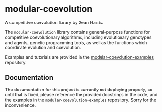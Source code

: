 # modular-coevolution
A competitive coevolution library by Sean Harris.

The `modular-coevolution` library contains general-purpose functions for competitive coevolutionary algorithms, including evolutionary genotypes and agents, genetic programming tools, as well as the functions which coordinate evolution and coevolution.

Examples and tutorials are provided in the [modular-coevolution-examples](https://github.com/SeanNHarris/modular-coevolution-examples) repository.

## Documentation

The documentation for this project is currently not deploying properly, so until that is fixed,
please reference the provided docstrings in the code, and the examples in the `modular-coevolution-examples` repository.
Sorry for the inconvenience.
